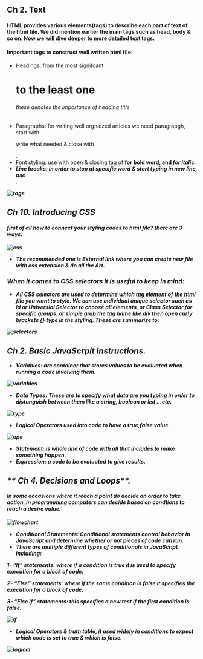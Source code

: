 ## **Ch 2. Text**
#### HTML provides various elements(tags) to describe each part of text of the html file. We did mention earlier the main tags such as head, body & so on. Now we will dive deeper to more detailed text tags. 
#### Important tags to construct well written html file:
- Headings: from the most signifcant <h1> to the least one <h6> these denotes the importance of heading title.
- Paragraphs: for writing well orgnaized articles we need paragrapgh, start with <p> write what needed & close with </p>.
- Font styling: use with open & closing tag of <b> for bold word, and <i> for italic.
- Line breaks: in order to stop at specific word & start typing in new line, use <br />.

![tags](https://mason.gmu.edu/~kshiffl4/375/HTML_Tags.jpg)

## **Ch 10. Introducing CSS**
#### first of all how to connect your styling codes to html file? there are 3 ways:
![css](https://www.bitdegree.org/learn/storage/media/images/8c4493d3-110c-4a95-8b70-7626ce2d2f4e.jpg)
- The recommended one is External link where you can create new file with css extension & do all the Art.

### When it comes to CSS selectors it is useful to keep in mind:
- All CSS selectors are used to determine which tag element of the html file you want to style. We can use individual unique selector such as *id* or *Universial Selector* to choose all elements, or *Class Selector* for specific groups. or simple grab the tag name like *div* then open curly brackets {} type in the styling. These are summarize to:

![selectors](https://miro.medium.com/max/816/1*C5I-5SJ9CmSdQatEsOwsTg.png)

## **Ch 2. Basic JavaScrpit Instructions**.
- Variables: are container that stores values to be evaluated when running a code involving them.

![variables](https://miro.medium.com/max/4800/1*lrq9keAv-dGD_gtb0TNknw.jpeg)

- Data Types:
These are to specify what data are you typing in order to distunguish between them like a string, boolean or list ...etc.

![type](https://res.cloudinary.com/practicaldev/image/fetch/s--pl8LqxGv--/c_imagga_scale,f_auto,fl_progressive,h_420,q_auto,w_1000/https://dev-to-uploads.s3.amazonaws.com/i/zhchycb77n7vz6252uy7.jpg)

- Logical Operators used into code to have a true,false value.

![ope](https://i.ytimg.com/vi/wFB-ywsNPwg/maxresdefault.jpg)

- Statement: is whole line of code with all that includes to make something happen.
- Expression: a code to be evaluated to give results.

## ** Ch 4. Decisions and Loops**.
#### In some occasions where it reach a point do decide an order to take action, in programming computers can decide based on condtions to reach a desire value.

![flowchart](https://cdn.ourcodeworld.com/public-media/gallery/gallery-574c2766d2832.png)

- Conditional Statements: Conditional statements control behavior in JavaScript and determine whether or not pieces of code can run.
- There are multiple different types of conditionals in JavaScript including:

1- “If” statements: where if a condition is true it is used to specify execution for a block of code.

2- “Else” statements: where if the same condition is false it specifies the execution for a block of code.

3- “Else if” statements: this specifies a new test if the first condition is false.

![if](https://miro.medium.com/max/969/1*0yHBNB-UVy70ym6gf_0LsA.png)

- Logical Operators & truth table, it used widely in conditions to expect which code is set to true & which is false.

![logical](https://slideplayer.com/slide/5236031/16/images/5/Logical+Operators+A+truth+table+shows+all+possible+true-false+combinations+of+the+terms..jpg)